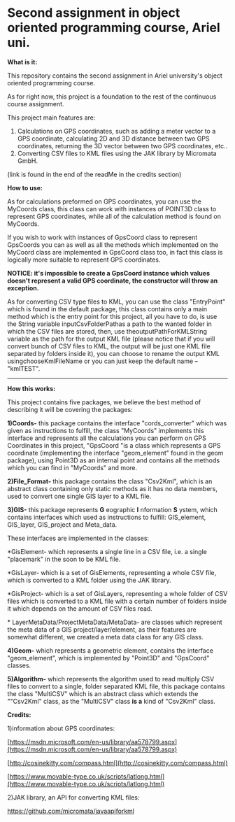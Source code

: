 

# Second assignment in object oriented programming course, Ariel uni.

**What is it:**

This repository contains the second assignment in Ariel university&#39;s object oriented programming course.

As for right now, this project is a foundation to the rest of the continuous course assignment.

This project main features are:

1. Calculations on GPS coordinates, such as adding a meter vector to a GPS coordinate, calculating 2D and 3D distance between two GPS coordinates, returning the 3D vector between two GPS coordinates, etc..
2. Converting CSV files to KML files using the JAK library by Micromata GmbH.

(link is found in the end of the readMe in the credits section)

**How to use:**

As for calculations preformed on GPS coordinates, you can use the MyCoords class, this class can work with instances of POINT3D class to represent GPS coordinates, while all of the calculation method is found on MyCoords.

 If you wish to work with instances of GpsCoord class to represent GpsCoords you can as well as all the methods which implemented on the MyCoord class are implemented in GpsCoord class too, in fact this class is logically more suitable to represent GPS coordinates.

**NOTICE: it&#39;s impossible to create a GpsCoord instance which values doesn&#39;t represent a valid GPS coordinate, the constructor will throw an exception.**

As for converting CSV type files to KML, you can use the class &quot;EntryPoint&quot; which is found in the default package, this class contains only a main method which is the entry point for this project, all you have to do, is use the String variable inputCsvFolderPathas a path to the wanted folder in which the CSV files are stored, then, use theoutputPathForKMLString variable as the path for the output KML file (please notice that if you will convert bunch of CSV files to KML, the output will be just one KML file separated by folders inside it), you can choose to rename the output KML usingchooseKmlFileName or you can just keep the default name – &quot;kmlTEST&quot;.

** **





**How this works:**

This project contains five packages, we believe the best method of describing it will be covering the packages:

**1)Coords-**  this package contains the interface &quot;cords\_converter&quot; which was given as instructions to fulfill, the class &quot;MyCoords&quot; implements this interface and represents all the calculations you can perform on GPS Coordinates in this project, &quot;GpsCoord &quot;is a class which represents a GPS coordinate (implementing the interface &quot;geom\_element&quot; found in the geom package), using Point3D as an internal point and contains all the methods which you can find in &quot;MyCoords&quot; and more.

**2)File\_Format-**  this package contains the class &quot;Csv2Kml&quot;, which is an abstract class containing only static methods as it has no data members, used to convert one single GIS layer to a KML file.

**3)GIS-** this package represents **G** eographic **I** nformation **S** ystem, which contains interfaces which used as instructions to fulfill: GIS\_element, GIS\_layer, GIS\_project and Meta\_data.

These interfaces are implemented in the classes:

\*GisElement- which represents a single line in a CSV file, i.e. a single &quot;placemark&quot; in the soon to be KML file.

\*GisLayer- which is a set of GisElements, representing a whole CSV file, which is converted to a KML folder using the JAK library.

\*GisProject- which is a set of GisLayers, representing a whole folder of CSV files which is converted to a KML file with a certain number of folders inside it which depends on the amount of CSV files read.

\* LayerMetaData/ProjectMetaData/MetaData- are classes which represent the meta data of a GIS project/layer/element, as their features are somewhat different, we created a meta data class for any GIS class.

**4)Geom-** which represents a geometric element, contains the interface &quot;geom\_element&quot;, which is implemented by &quot;Point3D&quot; and &quot;GpsCoord&quot; classes.

**5)Algorithm-** which represents the algorithm used to read multiply CSV files to convert to a single, folder separated KML file, this package contains the class &quot;MultiCSV&quot; which is an abstract class which extends the &quot;&quot;Csv2Kml&quot; class, as the &quot;MultiCSV&quot; class **is a** kind of &quot;Csv2Kml&quot; class.

  **Credits:**

1)information about GPS coordinates:

[https://msdn.microsoft.com/en-us/library/aa578799.aspx](https://msdn.microsoft.com/en-us/library/aa578799.aspx)

[http://cosinekitty.com/compass.html](http://cosinekitty.com/compass.html)

[https://www.movable-type.co.uk/scripts/latlong.html](https://www.movable-type.co.uk/scripts/latlong.html)

2)JAK library, an API for converting KML files:

https://github.com/micromata/javaapiforkml

